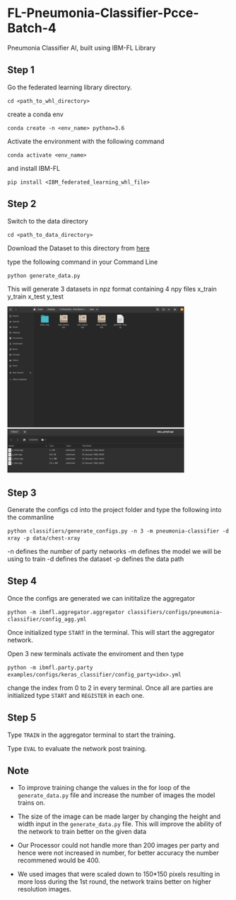 # FL-Pneumonia-Classifier-Pcce-Batch-4

Pneumonia Classifier AI, built using IBM-FL Library

## Step 1

Go the federated learning library directory.

```commandline
cd <path_to_whl_directory>
```

create a conda env

```commandline
conda create -n <env_name> python=3.6
```

Activate the environment with the following command

```commandline
conda activate <env_name>
```

and install IBM-FL

```commandline
pip install <IBM_federated_learning_whl_file>
```

## Step 2

Switch to the data directory

```commandline
cd <path_to_data_directory>
```

Download the Dataset to this directory from [here](https://www.kaggle.com/paultimothymooney/chest-xray-pneumonia)

type the following command in your Command Line

```commandline
python generate_data.py
```

This will generate 3 datasets in npz format containing 4 npy files
x_train
y_train
x_test
y_test

<img src="./assets/dataSets.png" width = 400px>

<img src="./assets/NPZContains.png" width = 400px>

## Step 3

Generate the configs cd into the project folder and type the following into the commanline

```commandline
python classifiers/generate_configs.py -n 3 -m pneumonia-classifier -d xray -p data/chest-xray
```

-n defines the number of party networks
-m defines the model we will be using to train
-d defines the dataset
-p defines the data path

## Step 4

Once the configs are generated we can inititalize the aggregator

```commandline
python -m ibmfl.aggregator.aggregator classifiers/configs/pneumonia-classifier/config_agg.yml
```

Once initialized type `START` in the terminal. This will start the aggregator network.

Open 3 new terminals activate the enviroment and then type

```commandline
python -m ibmfl.party.party examples/configs/keras_classifier/config_party<idx>.yml
```

change the index from 0 to 2 in every terminal. Once all are parties are initialized type `START` and `REGISTER` in each one.

## Step 5

Type `TRAIN` in the aggregator terminal to start the training.

Type `EVAL` to evaluate the network post training.

## Note

* To improve training change the values in the for loop of the `generate_data.py` file and increase the number of images the model trains on.

* The size of the image can be made larger by changing the height and width input in the `generate_data.py` file. This will improve the ability of the network to train better on the given data

* Our Processor could not handle more than 200 images per party and hence were not increased in number, for better accuracy the number recommened would be 400.

* We used images that were scaled down to 150*150 pixels resulting in more loss during the 1st round, the network trains better on higher resolution images.